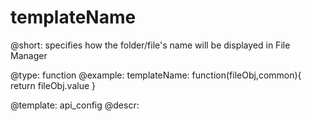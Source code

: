 templateName
=============


@short:
	specifies how the folder/file's name will be displayed in File Manager

@type: function
@example:
templateName: function(fileObj,common){
    return fileObj.value
}


@template:	api_config
@descr:


